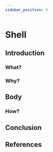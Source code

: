 ```yaml
---
sidebar_position: 5
---
```


# Shell

## Introduction

### What?

### Why?

## Body

### How?

## Conclusion

## References
